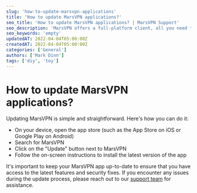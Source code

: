 ```yaml
---
slug: 'how-to-update-marsvpn-applications'
title: 'How to update MarsVPN applications?'
seo_title: 'How to update MarsVPN applications? | MarsVPN Support'
seo_description: 'MarsVPN offers a full-platform client, all you need to do is download and install it, then click connect and enjoy the freedom of the Internet.'
seo_keywords: 'empty'
updatedAT: 2022-04-04T05:00:00Z
createdAT: 2022-04-04T05:00:00Z
categories: ['General']
authors: ['Mark Dinn']
tags: ['diy', 'toy']
---
```


# How to update MarsVPN applications?

Updating MarsVPN is simple and straightforward. Here's how you can do it:

- On your device, open the app store (such as the App Store on iOS or Google Play on Android)
- Search for MarsVPN
- Click on the "Update" button next to MarsVPN
- Follow the on-screen instructions to install the latest version of the app

It's important to keep your MarsVPN app up-to-date to ensure that you have access to the latest features and security fixes. If you encounter any issues during the update process, please reach out to our [support team](https://marsvpn.net/support) for assistance.
